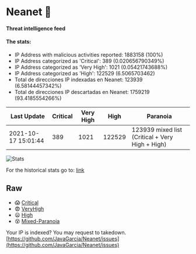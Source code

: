 # Neanet :hocho:
#### Threat intelligence feed
#### The stats:

- IP Address with malicious activities reported: 1883158 (100%)
- IP Address categorized as 'Critical':  389 (0.020656790349%)
- IP Address categorized as 'Very High':  1021 (0.05421743688%)
- IP Address categorized as 'High':  122529 (6.5065703462)
- Total de direcciones IP indexadas en Neanet:  123939 (6.58144457342%)
- Total de direcciones IP descartadas en Neanet:  1759219 (93.4185554266%)

| Last Update | Critical | Very High | High | Paranoia |
| --- | --- | --- | --- | --- |
| 2021-10-17 15:01:44 | 389 | 1021 | 122529 | 123939 mixed list (Critical + Very High + High)|

![Stats](https://docs.google.com/spreadsheets/d/e/2PACX-1vSnaNMIXVabIpDJjufMlzH7poXnshF3mgd8Is1g9ytUEzVsP5my4Trn8f-xkoLLQ38xpL3HtmUexLo6/pubchart?oid=501124687&format=image)

For the historical stats go to: [link](/stats.csv)
## Raw
- :scream: [Critical](https://raw.githubusercontent.com/JavaGarcia/Neanet/master/blacklists/neanet_critical.txt)
- :fearful: [VeryHigh](https://raw.githubusercontent.com/JavaGarcia/Neanet/master/blacklists/neanet_veryHigh.txtt)
- :frowning: [High](https://raw.githubusercontent.com/JavaGarcia/Neanet/master/blacklists/neanet_high.txt)
- :dizzy_face: [Mixed-Paranoia](https://raw.githubusercontent.com/JavaGarcia/Neanet/master/blacklists/neanet_all.txt)


Your IP is indexed? You may request to takedown. [https://github.com/JavaGarcia/Neanet/issues](https://github.com/JavaGarcia/Neanet/issues)



















































































































































































































































































































































































































































































































































































































































































































































































































































































































































































































































































































































































































































































































































































































































































































































































































































































































































































































































































































































































































































































































































































































































































































































































































































































































































































































































































































































































































































































































































































































































































































































































































































































































































































































































































































































































































































































































































































































































































































































































































































































































































































































































































































































































































































































































































































































































































































































































































































































































































































































































































































































































































































































































































































































































































































































































































































































































































































































































































































































































































































































































































































































































































































































































































































































































































































































































































































































































































































































































































































































































































































































































































































































































































































































































































































































































































































































































































































































































































































































































































































































































































































































































































































































































































































































































































































































































































































































































































































































































































































































































































































































































































































































































































































































































































































































































































































































































































